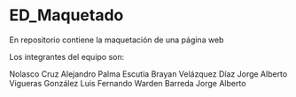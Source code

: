 # ED_Maquetado
En repositorio contiene la maquetación de una página web

Los integrantes del equipo son:

Nolasco Cruz Alejandro
Palma Escutia Brayan
Velázquez Díaz Jorge Alberto
Vigueras González Luis Fernando
Warden Barreda Jorge Alberto


